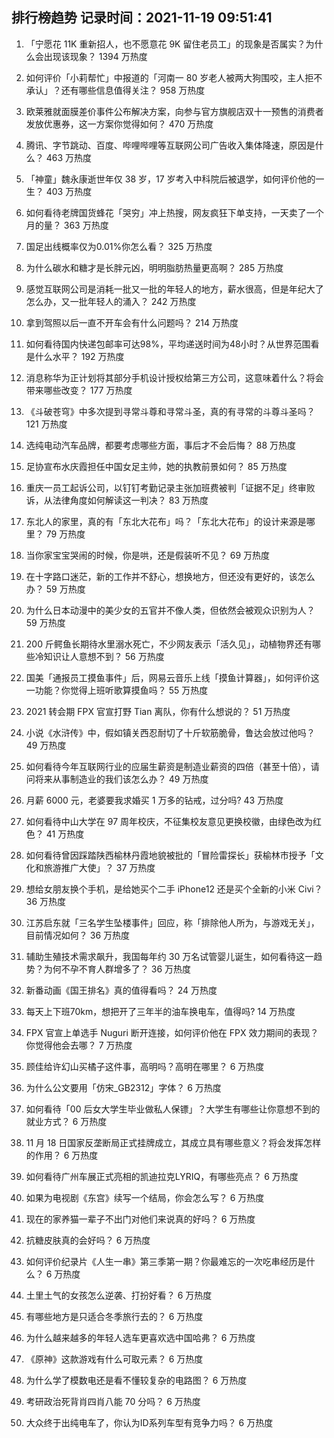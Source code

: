 
## 排行榜趋势 记录时间：2021-11-19 09:51:41
  
  1. 「宁愿花 11K 重新招人，也不愿意花 9K 留住老员工」的现象是否属实？为什么会出现该现象？ 1394 万热度
    
  2. 如何评价「小莉帮忙」中报道的「河南一 80 岁老人被两大狗围咬，主人拒不承认」？还有哪些信息值得关注？ 958 万热度
    
  3. 欧莱雅就面膜差价事件公布解决方案，向参与官方旗舰店双十一预售的消费者发放优惠券，这一方案你觉得如何？ 470 万热度
    
  4. 腾讯、字节跳动、百度、哔哩哔哩等互联网公司广告收入集体降速，原因是什么？ 463 万热度
    
  5. 「神童」魏永康逝世年仅 38 岁，17 岁考入中科院后被退学，如何评价他的一生？ 403 万热度
    
  6. 如何看待老牌国货蜂花「哭穷」冲上热搜，网友疯狂下单支持，一天卖了一个月的量？ 363 万热度
    
  7. 国足出线概率仅为0.01%你怎么看？ 325 万热度
    
  8. 为什么碳水和糖才是长胖元凶，明明脂肪热量更高啊？ 285 万热度
    
  9. 感觉互联网公司是消耗一批又一批的年轻人的地方，薪水很高，但是年纪大了怎么办，又一批年轻人的涌入？ 242 万热度
    
  10. 拿到驾照以后一直不开车会有什么问题吗？ 214 万热度
    
  11. 如何看待国内快递包邮率可达98%，平均递送时间为48小时？从世界范围看是什么水平？ 192 万热度
    
  12. 消息称华为正计划将其部分手机设计授权给第三方公司，这意味着什么？将会带来哪些改变？ 177 万热度
    
  13. 《斗破苍穹》中多次提到寻常斗尊和寻常斗圣，真的有寻常的斗尊斗圣吗？ 121 万热度
    
  14. 选纯电动汽车品牌，都要考虑哪些方面，事后才不会后悔？ 88 万热度
    
  15. 足协宣布水庆霞担任中国女足主帅，她的执教前景如何？ 85 万热度
    
  16. 重庆一员工起诉公司，以钉钉考勤记录主张加班费被判「证据不足」终审败诉，从法律角度如何解读这一判决？ 83 万热度
    
  17. 东北人的家里，真的有「东北大花布」吗？「东北大花布」的设计来源是哪里？ 79 万热度
    
  18. 当你家宝宝哭闹的时候，你是哄，还是假装听不见？ 69 万热度
    
  19. 在十字路口迷茫，新的工作并不舒心，想换地方，但还没有更好的，该怎么办？ 59 万热度
    
  20. 为什么日本动漫中的美少女的五官并不像人类，但依然会被观众识别为人？ 59 万热度
    
  21. 200 斤鳄鱼长期待水里溺水死亡，不少网友表示「活久见」，动植物界还有哪些冷知识让人意想不到？ 56 万热度
    
  22. 国美「通报员工摸鱼事件」后，网易云音乐上线「摸鱼计算器」，如何评价这一功能？你觉得上班听歌算摸鱼吗？ 55 万热度
    
  23. 2021 转会期 FPX 官宣打野 Tian 离队，你有什么想说的？ 51 万热度
    
  24. 小说《水浒传》中，假如镇关西忍耐切了十斤软筋脆骨，鲁达会放过他吗？ 49 万热度
    
  25. 如何看待今年互联网行业的应届生薪资是制造业薪资的四倍（甚至十倍），请问将来从事制造业的我们该怎么办？ 49 万热度
    
  26. 月薪 6000 元，老婆要我求婚买 1 万多的钻戒，过分吗? 43 万热度
    
  27. 如何看待中山大学在 97 周年校庆，不征集校友意见更换校徽，由绿色改为红色？ 41 万热度
    
  28. 如何看待曾因踩踏陕西榆林丹霞地貌被批的「冒险雷探长」获榆林市授予「文化和旅游推广大使」？ 37 万热度
    
  29. 想给女朋友换个手机，是给她买个二手 iPhone12 还是买个全新的小米 Civi？ 36 万热度
    
  30. 江苏启东就「三名学生坠楼事件」回应，称「排除他人所为，与游戏无关」，目前情况如何？ 36 万热度
    
  31. 辅助生殖技术需求飙升，我国每年约 30 万名试管婴儿诞生，如何看待这一趋势？为何不孕不育人群增多了？ 36 万热度
    
  32. 新番动画《国王排名》真的值得看吗？ 24 万热度
    
  33. 每天上下班70km，想把开了三年半的油车换电车，值得吗? 14 万热度
    
  34. FPX 官宣上单选手 Nuguri 断开连接，如何评价他在 FPX 效力期间的表现？你觉得他会去哪？ 7 万热度
    
  35. 顾佳给许幻山买橘子这件事，高明吗？高明在哪里？ 6 万热度
    
  36. 为什么公文要用「仿宋_GB2312」字体？ 6 万热度
    
  37. 如何看待「00 后女大学生毕业做私人保镖」？大学生有哪些让你意想不到的就业方式？ 6 万热度
    
  38. 11 月 18 日国家反垄断局正式挂牌成立，其成立具有哪些意义？将会发挥怎样的作用？ 6 万热度
    
  39. 如何看待广州车展正式亮相的凯迪拉克LYRIQ，有哪些亮点？ 6 万热度
    
  40. 如果为电视剧《东宫》续写一个结局，你会怎么写？ 6 万热度
    
  41. 现在的家养猫一辈子不出门对他们来说真的好吗？ 6 万热度
    
  42. 抗糖皮肤真的会好吗？ 6 万热度
    
  43. 如何评价纪录片《人生一串》第三季第一期？你最难忘的一次吃串经历是什么？ 6 万热度
    
  44. 土里土气的女孩怎么逆袭、打扮好看？ 6 万热度
    
  45. 有哪些地方是只适合冬季旅行去的？ 6 万热度
    
  46. 为什么越来越多的年轻人选车更喜欢选中国哈弗？ 6 万热度
    
  47. 《原神》这款游戏有什么可取元素？ 6 万热度
    
  48. 为什么学了模数电还是看不懂较复杂的电路图？ 6 万热度
    
  49. 考研政治死背肖四肖八能 70 分吗？ 6 万热度
    
  50. 大众终于出纯电车了，你认为ID系列车型有竞争力吗？ 6 万热度
    